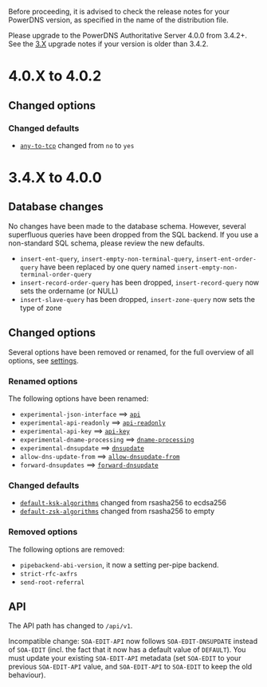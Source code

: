 Before proceeding, it is advised to check the release notes for your PowerDNS version, as specified in the name of the distribution file.

Please upgrade to the PowerDNS Authoritative Server 4.0.0 from 3.4.2+. See the [3.X](https://doc.powerdns.com/3/authoritative/upgrading/) upgrade notes if your version is older than 3.4.2.

# 4.0.X to 4.0.2

## Changed options

### Changed defaults

 * [`any-to-tcp`](settings.md#any-to-tcp) changed from `no` to `yes`

# 3.4.X to 4.0.0

## Database changes
No changes have been made to the database schema.
However, several superfluous queries have been dropped from the SQL backend.
If you use a non-standard SQL schema, please review the new defaults.

  - `insert-ent-query`, `insert-empty-non-terminal-query`, `insert-ent-order-query` have been replaced by one query named `insert-empty-non-terminal-order-query`
  - `insert-record-order-query` has been dropped, `insert-record-query` now sets the ordername (or NULL)
  - `insert-slave-query` has been dropped, `insert-zone-query` now sets the type of zone

## Changed options
Several options have been removed or renamed, for the full overview of all options, see [settings](settings.md).

### Renamed options
The following options have been renamed:

 * `experimental-json-interface` ==> [`api`](settings.md#api)
 * `experimental-api-readonly` ==> [`api-readonly`](settings.md#api-readonly)
 * `experimental-api-key` ==> [`api-key`](settings.md#api-key)
 * `experimental-dname-processing` ==> [`dname-processing`](settings.md#dname-processing)
 * `experimental-dnsupdate` ==> [`dnsupdate`](settings.md#dnsupdate)
 * `allow-dns-update-from` ==> [`allow-dnsupdate-from`](settings.md#allow-dnsupdate-from)
 * `forward-dnsupdates` ==> [`forward-dnsupdate`](settings.md#forward-dnsupdate)

### Changed defaults

 * [`default-ksk-algorithms`](settings.md#default-ksk-algorithms) changed from rsasha256 to ecdsa256
 * [`default-zsk-algorithms`](settings.md#default-zsk-algorithms) changed from rsasha256 to empty

### Removed options
The following options are removed:

 * `pipebackend-abi-version`, it now a setting per-pipe backend.
 * `strict-rfc-axfrs`
 * `send-root-referral`

## API
The API path has changed to `/api/v1`.

Incompatible change: `SOA-EDIT-API` now follows `SOA-EDIT-DNSUPDATE` instead of `SOA-EDIT` (incl. the fact that it now has a default value of `DEFAULT`).
You must update your existing `SOA-EDIT-API` metadata (set `SOA-EDIT` to your previous `SOA-EDIT-API` value, and `SOA-EDIT-API` to `SOA-EDIT` to keep the old behaviour).

